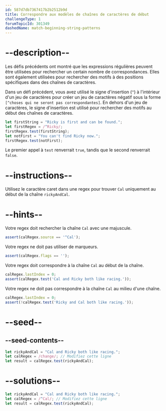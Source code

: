 ```yaml
---
id: 587d7db7367417b2b2512b9d
title: Correspondre aux modèles de chaînes de caractères de début
challengeType: 1
forumTopicId: 301349
dashedName: match-beginning-string-patterns
---
```


# --description--

Les défis précédents ont montré que les expressions régulières peuvent être utilisées pour rechercher un certain nombre de correspondances. Elles sont également utilisées pour rechercher des motifs à des positions spécifiques dans des chaînes de caractères.

Dans un défi précédent, vous avez utilisé le signe d'insertion (`^`) à l'intérieur d'un jeu de caractères pour créer un jeu de caractères négatif sous la forme `[^choses qui ne seront pas correspondantes]`. En dehors d'un jeu de caractères, le signe d'insertion est utilisé pour rechercher des motifs au début des chaînes de caractères.

```js
let firstString = "Ricky is first and can be found.";
let firstRegex = /^Ricky/;
firstRegex.test(firstString);
let notFirst = "You can't find Ricky now.";
firstRegex.test(notFirst);
```

Le premier appel à `test` renverrait `true`, tandis que le second renverrait `false`.

# --instructions--

Utilisez le caractère caret dans une regex pour trouver `Cal` uniquement au début de la chaîne `rickyAndCal`.

# --hints--

Votre regex doit rechercher la chaîne `Cal` avec une majuscule.

```js
assert(calRegex.source == '^Cal');
```

Votre regex ne doit pas utiliser de marqueurs.

```js
assert(calRegex.flags == '');
```

Votre regex doit correspondre à la chaîne `Cal` au début de la chaîne.

```js
calRegex.lastIndex = 0;
assert(calRegex.test('Cal and Ricky both like racing.'));
```

Votre regex ne doit pas correspondre à la chaîne `Cal` au milieu d'une chaîne.

```js
calRegex.lastIndex = 0;
assert(!calRegex.test('Ricky and Cal both like racing.'));
```

# --seed--

## --seed-contents--

```js
let rickyAndCal = "Cal and Ricky both like racing.";
let calRegex = /change/; // Modifiez cette ligne
let result = calRegex.test(rickyAndCal);
```

# --solutions--

```js
let rickyAndCal = "Cal and Ricky both like racing.";
let calRegex = /^Cal/; // Modifiez cette ligne
let result = calRegex.test(rickyAndCal);
```
